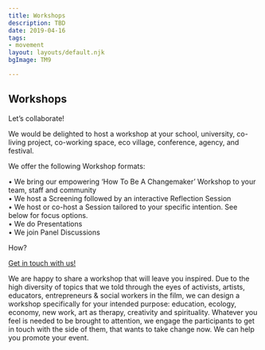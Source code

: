 ```yaml
---
title: Workshops
description: TBD
date: 2019-04-16
tags:
- movement
layout: layouts/default.njk
bgImage: TM9

---
```

## Workshops

Let’s collaborate!

We would be delighted to host a workshop at your school, university, co-living project, co-working space, eco village, conference, agency, and festival.

We offer the following Workshop formats:

• We bring our empowering ‘How To Be A Changemaker’ Workshop to your team, staff and community  
• We host a Screening followed by an interactive Reflection Session  
• We host or co-host a Session tailored to your specific intention. See below for focus options.  
• We do Presentations  
• We join Panel Discussions

How?

[Get in touch with us!](mailto:connect@transmodernity.org)

We are happy to share a workshop that will leave you inspired. Due to the high diversity of topics that we told through the eyes of activists, artists, educators, entrepreneurs & social workers in the film, we can design a workshop specifically for your intended purpose: education, ecology,  economy, new work, art as therapy, creativity and spirituality. Whatever you feel is needed to be brought to attention, we engage the participants to get in touch with the side of them, that wants to take change now. We can help you promote your event.